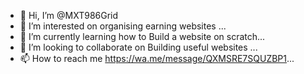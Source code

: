 - 👋 Hi, I’m @MXT986Grid
- 👀 I’m interested on organising earning websites ...
- 🌱 I’m currently learning how to Build a website on scratch...
- 💞️ I’m looking to collaborate on Building useful websites ...
- 📫 How to reach me https://wa.me/message/QXMSRE7SQUZBP1...

<!---
MX986Grid/MX986Grid is a ✨ special ✨ repository because its `README.md` (this file) appears on your GitHub profile.
You can click the Preview link to take a look at your changes.
--->
